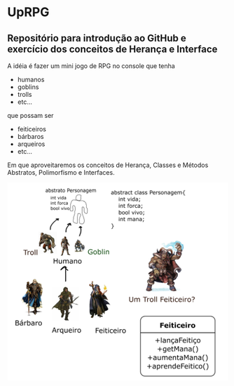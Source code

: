 # UpRPG

## Repositório para introdução ao GitHub e exercício dos conceitos de **Herança** e **Interface**

A idéia é fazer um mini jogo de RPG no console que tenha 

- humanos
- goblins
- trolls
- etc...

que possam ser 
- feiticeiros
- bárbaros
- arqueiros
- etc...

Em que aproveitaremos os conceitos de Herança, Classes e Métodos Abstratos, Polimorfismo e Interfaces.

![figura com hierarquia de classes proposta](Exercicio.png)
